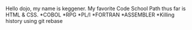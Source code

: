 Hello dojo, my name is keggener.
My favorite Code School Path thus far is HTML & CSS.
*COBOL
*RPG
*PL/I
*FORTRAN
*ASSEMBLER
*Killing history using git rebase
